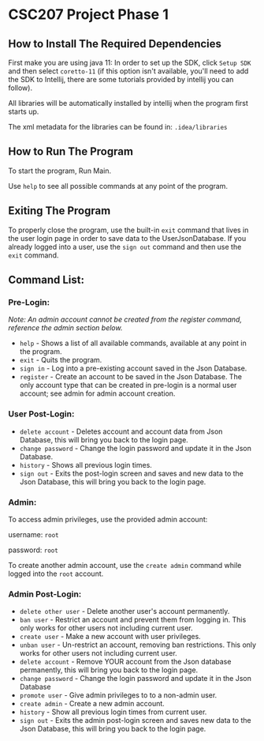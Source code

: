 # CSC207 Project Phase 1

## How to Install The Required Dependencies

First make you are using java 11: In order to set up the SDK, click `Setup SDK` and then select `coretto-11` (if this
option isn't available, you'll need to add the SDK to Intellij, there are some tutorials provided by intellij you can
follow).

All libraries will be automatically installed by intellij when the program first starts up.

The xml metadata for the libraries can be found in: `.idea/libraries`

## How to Run The Program

To start the program, Run Main.

Use `help` to see all possible commands at any point of the program. 

## Exiting The Program

To properly close the program, use the built-in `exit` command that lives in the user login page in order to save data
to the UserJsonDatabase. If you already logged into a user, use the `sign out` command and then use the `exit` command.

## Command List:

### Pre-Login:

*Note: An admin account cannot be created from the register command, reference the admin section below.*

* `help` - Shows a list of all available commands, available at any point in the program.
* `exit` - Quits the program.
* `sign in` - Log into a pre-existing account saved in the Json Database.
* `register` - Create an account to be saved in the Json Database. The only account type that can be created  in pre-login is a normal user account; see admin for admin account creation. 

### User Post-Login:

* `delete account` - Deletes account and account data from Json Database, this will bring you back to the login page.
* `change password` - Change the login password and update it in the Json Database.
* `history` - Shows all previous login times.
* `sign out` - Exits the post-login screen and saves and new data to the Json Database, this will bring you back to the login page.

### Admin:

To access admin privileges, use the provided admin account:

username: `root`

password: `root`

To create another admin account, use the `create admin` command while logged into the `root` account.

### Admin Post-Login:

* `delete other user` - Delete another user's account permanently.
* `ban user` - Restrict an account and prevent them from logging in. This only works for other users not including current user. 
* `create user` - Make a new account with user privileges.
* `unban user` - Un-restrict an account, removing ban restrictions. This only works for other users not including current user.
* `delete account` - Remove YOUR account from the Json database permanently, this will bring you back to the login page.
* `change password` - Change the login password and update it in the Json Database
* `promote user` - Give admin privileges to to a non-admin user.
* `create admin` - Create a new admin account.
* `history` - Show all previous login times from current user.
* `sign out` - Exits the admin post-login screen and saves new data to the Json Database, this will bring you back to the login page.
